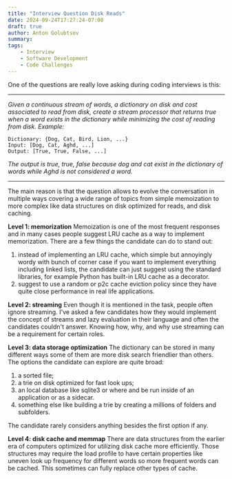 ```yaml
---
title: "Interview Question Disk Reads"
date: 2024-09-24T17:27:24-07:00
draft: true
author: Anton Golubtsov
summary:
tags:
    - Interview
    - Software Development
    - Code Challenges
---
```


One of the questions are really love asking during coding interviews is this:

---

_Given a continuous stream of words, a dictionary on disk and cost associated to read from disk, create a stream processor that returns true when a word exists in the dictionary while minimizing the cost of reading from disk.
Example:_

```
Dictionary: {Dog, Cat, Bird, Lion, ...}
Input: [Dog, Cat, Aghd, ...]
Output: [True, True, False, ...]
```

_The output is true, true, false because dog and cat exist in the dictionary of words while Aghd is not considered a word._

---

The main reason is that the question allows to evolve the conversation in multiple ways covering a wide range of topics from simple memoization to more complex like data structures on disk optimized for reads, and disk caching.

**Level 1: memorization**
Memoization is one of the most frequent responses and in many cases people suggest LRU cache as a way to implement memorization. There are a few things the candidate can do to stand out:
1. instead of implementing an LRU cache, which simple but annoyingly wordy with bunch of corner case if you want to implement everything including linked lists, the candidate can just suggest using the standard libraries, for example Python has built-in LRU cache as a decorator.
1. suggest to use a random or p2c cache eviction policy since they have quite close performance in real life applications.

**Level 2: streaming**
Even though it is mentioned in the task, people often ignore streaming. I've asked a few candidates how they would implement the concept of streams and lazy evaluation in their language and often the candidates couldn't answer.
Knowing how, why, and why use streaming can be a requirement for certain roles.

**Level 3: data storage optimization**
The dictionary can be stored in many different ways some of them are more disk search friendlier than others. The options the candidate can explore are quite broad:
1. a sorted file;
1. a trie on disk optimized for fast look ups;
1. an local database like sqlite3 or where and be run inside of an application or as a sidecar. 
1. something else like building a trie by creating a millions of folders and subfolders.

The candidate rarely considers anything besides the first option if any.

**Level 4: disk cache and memmap**
There are data structures from the earlier era of computers optimized for utilizing disk cache more efficiently. 
Those structures may require the load profile to have certain properties like uneven look up frequency for different words
so more frequent words can be cached. This sometimes can fully replace other types of cache. 


